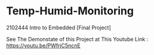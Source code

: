 # Temp-Humid-Monitoring
2102444 Intro to Embedded [Final Project]

See The Demonstate of this Project at This Youtube Link :
https://youtu.be/PWfrjC5ncnE
